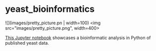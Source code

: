 # yeast_bioinformatics

![](images/pretty_picture.pn | width=100)
<img src="images/pretty_picture.png", width=400>

[This Jupyter notebook](http://nbviewer.jupyter.org/github/petermchale/yeast_bioinformatics/blob/master/analysis.ipynb) showcases a bioinformatic analysis in Python of published yeast data.  
